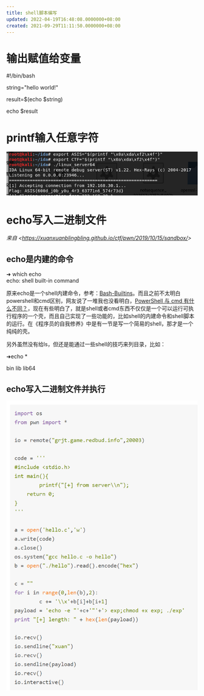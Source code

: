 ```yaml
---
title: shell脚本编写
updated: 2022-04-19T16:48:08.0000000+08:00
created: 2021-09-29T11:11:50.0000000+08:00
---
```


# 输出赋值给变量
\#!/bin/bash

string="hello world!"

result=\$(echo \$string)

echo \$result

# printf输入任意字符
![image1](../../resources/image1-15.png)
# echo写入二进制文件
*来自 \<<https://xuanxuanblingbling.github.io/ctf/pwn/2019/10/15/sandbox/>\>*
## echo是内建的命令
➜ which echo  
echo: shell built-in command

原来echo是一个shell内建命令，参考：[Bash-Builtins](https://www.gnu.org/savannah-checkouts/gnu/bash/manual/bash.html#Bash-Builtins)。而且之前不太明白powershell和cmd区别，网友说了一堆我也没看明白，[PowerShell 与 cmd 有什么不同？](https://www.zhihu.com/question/22611859)，现在有些明白了，就是shell或者cmd东西不仅仅是一个可以运行可执行程序的一个壳，而且自己实现了一些功能的，比如shell的内建命令和shell脚本的运行。在《程序员的自我修养》中是有一节是写一个简易的shell，那才是一个纯纯的壳。

另外虽然没有给ls，但还是能通过一些shell的技巧来列目录，比如：

➜echo \*

bin lib lib64

## echo写入二进制文件并执行
![image2](../../resources/image2-8.png)

